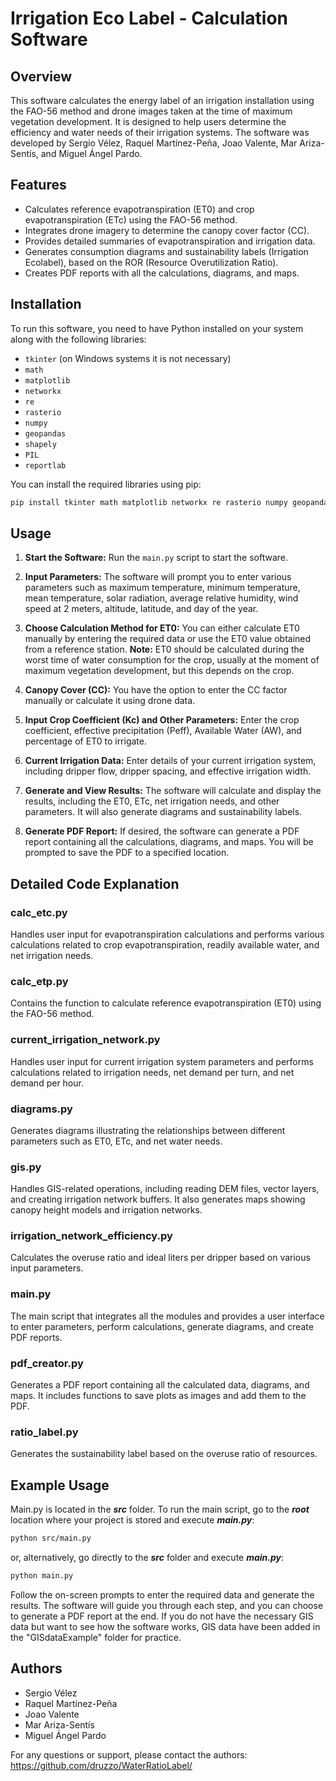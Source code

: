 # Irrigation Eco Label - Calculation Software

## Overview
This software calculates the energy label of an irrigation installation using the FAO-56 method and drone images taken at the time of maximum vegetation development. It is designed to help users determine the efficiency and water needs of their irrigation systems. The software was developed by Sergio Vélez, Raquel Martínez-Peña, Joao Valente, Mar Ariza-Sentís, and Miguel Ángel Pardo.

## Features
- Calculates reference evapotranspiration (ET0) and crop evapotranspiration (ETc) using the FAO-56 method.
- Integrates drone imagery to determine the canopy cover factor (CC).
- Provides detailed summaries of evapotranspiration and irrigation data.
- Generates consumption diagrams and sustainability labels (Irrigation Ecolabel), based on the ROR (Resource Overutilization Ratio).
- Creates PDF reports with all the calculations, diagrams, and maps.

## Installation
To run this software, you need to have Python installed on your system along with the following libraries:
- `tkinter` (on Windows systems it is not necessary)
- `math`
- `matplotlib`
- `networkx`
- `re`
- `rasterio`
- `numpy`
- `geopandas`
- `shapely`
- `PIL`
- `reportlab`

You can install the required libraries using pip:
```bash
pip install tkinter math matplotlib networkx re rasterio numpy geopandas shapely pillow reportlab
```

## Usage
1. **Start the Software:**
   Run the `main.py` script to start the software.

2. **Input Parameters:**
   The software will prompt you to enter various parameters such as maximum temperature, minimum temperature, mean temperature, solar radiation, average relative humidity, wind speed at 2 meters, altitude, latitude, and day of the year.

3. **Choose Calculation Method for ET0:**
   You can either calculate ET0 manually by entering the required data or use the ET0 value obtained from a reference station. **Note:** ET0 should be calculated during the worst time of water consumption for the crop, usually at the moment of maximum vegetation development, but this depends on the crop.

4. **Canopy Cover (CC):**
   You have the option to enter the CC factor manually or calculate it using drone data.

5. **Input Crop Coefficient (Kc) and Other Parameters:**
   Enter the crop coefficient, effective precipitation (Peff), Available Water (AW), and percentage of ET0 to irrigate.

6. **Current Irrigation Data:**
   Enter details of your current irrigation system, including dripper flow, dripper spacing, and effective irrigation width.

7. **Generate and View Results:**
   The software will calculate and display the results, including the ET0, ETc, net irrigation needs, and other parameters. It will also generate diagrams and sustainability labels.

8. **Generate PDF Report:**
   If desired, the software can generate a PDF report containing all the calculations, diagrams, and maps. You will be prompted to save the PDF to a specified location.

## Detailed Code Explanation

### calc_etc.py
Handles user input for evapotranspiration calculations and performs various calculations related to crop evapotranspiration, readily available water, and net irrigation needs.

### calc_etp.py
Contains the function to calculate reference evapotranspiration (ET0) using the FAO-56 method.

### current_irrigation_network.py
Handles user input for current irrigation system parameters and performs calculations related to irrigation needs, net demand per turn, and net demand per hour.

### diagrams.py
Generates diagrams illustrating the relationships between different parameters such as ET0, ETc, and net water needs.

### gis.py
Handles GIS-related operations, including reading DEM files, vector layers, and creating irrigation network buffers. It also generates maps showing canopy height models and irrigation networks.

### irrigation_network_efficiency.py
Calculates the overuse ratio and ideal liters per dripper based on various input parameters.

### main.py
The main script that integrates all the modules and provides a user interface to enter parameters, perform calculations, generate diagrams, and create PDF reports.

### pdf_creator.py
Generates a PDF report containing all the calculated data, diagrams, and maps. It includes functions to save plots as images and add them to the PDF.

### ratio_label.py
Generates the sustainability label based on the overuse ratio of resources.

## Example Usage
Main.py is located in the _**src**_ folder. To run the main script, go to the _**root**_ location where your project is stored and execute _**main.py**_:
```bash
python src/main.py
```
or, alternatively, go directly to the _**src**_ folder and execute _**main.py**_:
```bash
python main.py
```

Follow the on-screen prompts to enter the required data and generate the results. The software will guide you through each step, and you can choose to generate a PDF report at the end.
If you do not have the necessary GIS data but want to see how the software works, GIS data have been added in the "GISdataExample" folder for practice. 

## Authors
- Sergio Vélez
- Raquel Martínez-Peña
- Joao Valente
- Mar Ariza-Sentís
- Miguel Ángel Pardo

For any questions or support, please contact the authors:
https://github.com/druzzo/WaterRatioLabel/